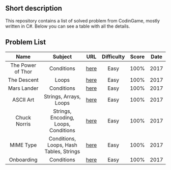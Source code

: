 ## Short description
This repository contains a list of solved problem from CodinGame, mostly written in C#.
Below you can see a table with all the details.

## Problem List
|       Name        |                 Subject                 |                                   URL                                   | Difficulty | Score | Date  |
| :---------------: | :-------------------------------------: | :---------------------------------------------------------------------: | :--------: | :---: | :---: |
| The Power of Thor |               Conditions                | [here](https://www.codingame.com/training/easy/power-of-thor-episode-1) |    Easy    | 100%  | 2017  |
|    The Descent    |                  Loops                  |       [here](https://www.codingame.com/training/easy/the-descent)       |    Easy    | 100%  | 2017  |
|    Mars Lander    |               Conditions                |  [here](https://www.codingame.com/training/easy/mars-lander-episode-1)  |    Easy    | 100%  | 2017  |
|     ASCII Art     |         Strings, Arrays, Loops          |        [here](https://www.codingame.com/training/easy/ascii-art)        |    Easy    | 100%  | 2017  |
|   Chuck Norris    |  Strings, Encoding, Loops, Conditions   |      [here](https://www.codingame.com/training/easy/chuck-norris)       |    Easy    | 100%  | 2017  |
|     MIME Type     | Conditions, Loops, Hash Tables, Strings |        [here](https://www.codingame.com/training/easy/mime-type)        |    Easy    | 100%  | 2017  |
|    Onboarding     |               Conditions                |       [here](https://www.codingame.com/training/easy/onboarding)        |    Easy    | 100%  | 2017  |
